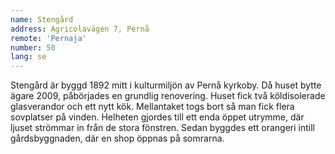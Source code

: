 ```yaml
---
name: Stengård
address: Agricolavägen 7, Pernå
remote: 'Pernaja'
number: 50
lang: se
---
```

Stengård är byggd 1892 mitt i kulturmiljön av Pernå kyrkoby. Då huset bytte ägare 2009, påbörjades en grundlig renovering. Huset fick två köldisolerade glasverandor och ett nytt kök. Mellantaket togs bort så man fick flera sovplatser på vinden. Helheten gjordes till ett enda öppet utrymme, där ljuset strömmar in från de stora fönstren. Sedan byggdes ett orangeri intill gårdsbyggnaden, där en shop öppnas på somrarna.
